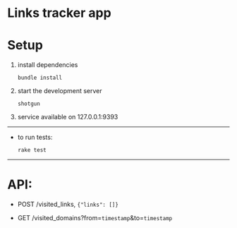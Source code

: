 # Links tracker app

# Setup
1. install dependencies
    ```
    bundle install
    ```

2. start the development server
    ```
    shotgun
    ```

3. service available on 127.0.0.1:9393

---

* to run tests:
    ```
    rake test
    ```

---

# API:

* POST /visited_links, ```{"links": []}```

* GET /visited_domains?from=```timestamp```&to=```timestamp```